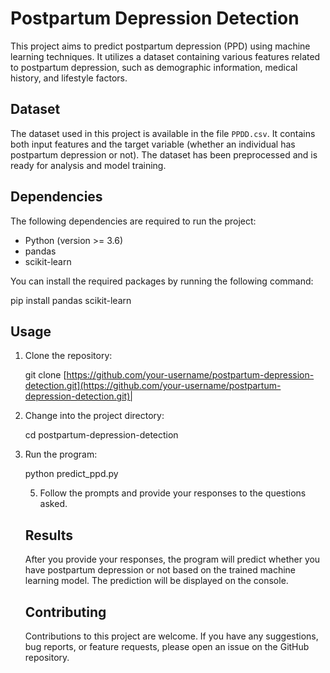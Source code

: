 # Postpartum Depression Detection

This project aims to predict postpartum depression (PPD) using machine learning techniques. It utilizes a dataset containing various features related to postpartum depression, such as demographic information, medical history, and lifestyle factors.

## Dataset

The dataset used in this project is available in the file `PPDD.csv`. It contains both input features and the target variable (whether an individual has postpartum depression or not). The dataset has been preprocessed and is ready for analysis and model training.

## Dependencies

The following dependencies are required to run the project:

- Python (version >= 3.6)
- pandas
- scikit-learn

You can install the required packages by running the following command:

pip install pandas scikit-learn

## Usage

1. Clone the repository:

   git clone [https://github.com/your-username/postpartum-depression-detection.git](https://github.com/your-username/postpartum-depression-detection.git)|
2. Change into the project directory:

   cd postpartum-depression-detection
3. Run the program:

   python predict_ppd.py

   5. Follow the prompts and provide your responses to the questions asked.

   ## Results

   After you provide your responses, the program will predict whether you have postpartum depression or not based on the trained machine learning model. The prediction will be displayed on the console.

   ## Contributing

   Contributions to this project are welcome. If you have any suggestions, bug reports, or feature requests, please open an issue on the GitHub repository.
